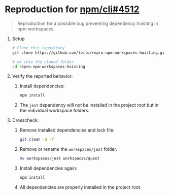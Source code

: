 # Reproduction for [npm/cli#4512](https://github.com/npm/cli/issues/4512)

> Reproduction for a possible bug preventing dependency hoisting in npm workspaces

1. Setup

   ```sh
   # Clone this repository
   git clone https://github.com/loilo/repro-npm-workspaces-hoisting.git
   
   # cd into the cloned folder
   cd repro-npm-workspaces-hoisting
   ```

2. Verify the reported behavior:

   1. Install dependencies:

      ```sh
      npm install
      ```

   2. The `jest` dependency will not be installed in the project root but in the individual workspace folders.

3. Crosscheck:

   1. Remove installed dependencies and lock file:

      ```sh
      git clean -d -f
      ```
   
   2. Remove or rename the `workspaces/jest` folder.

      ```sh
      mv workspaces/jest workspaces/quest
      ```

   3. Install dependencies again:

      ```sh
      npm install
      ```

   4. All dependencies are properly installed in the project root.